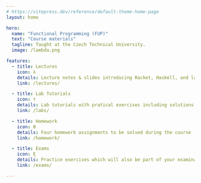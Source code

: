 ```yaml
---
# https://vitepress.dev/reference/default-theme-home-page
layout: home

hero:
  name: "Functional Programming (FUP)"
  text: "Course materials"
  tagline: Taught at the Czech Technical University.
  image: /lambda.png

features:
  - title: Lectures
    icon: λ
    details: Lecture notes & slides introducing Racket, Haskell, and lambda calculus.
    link: /lectures/

  - title: Lab Tutorials
    icon: τ
    details: Lab tutorials with pratical exercises including solutions.
    link: /labs/

  - title: Homework
    icon: ϑ
    details: Four homework assignments to be solved during the course
    link: /homework/

  - title: Exams
    icon: ξ
    details: Practice exercises which will also be part of your examination.
    link: /exams/

---
```



<!--
-->

